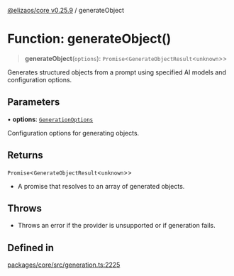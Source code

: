 [@elizaos/core v0.25.9](../index.md) / generateObject

# Function: generateObject()

> **generateObject**(`options`): `Promise`\<`GenerateObjectResult`\<`unknown`\>\>

Generates structured objects from a prompt using specified AI models and configuration options.

## Parameters

• **options**: [`GenerationOptions`](../interfaces/GenerationOptions.md)

Configuration options for generating objects.

## Returns

`Promise`\<`GenerateObjectResult`\<`unknown`\>\>

- A promise that resolves to an array of generated objects.

## Throws

- Throws an error if the provider is unsupported or if generation fails.

## Defined in

[packages/core/src/generation.ts:2225](https://github.com/elizaOS/eliza/blob/main/packages/core/src/generation.ts#L2225)
